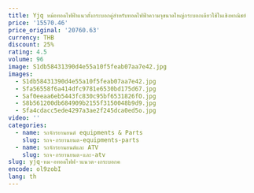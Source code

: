 ```yaml
---
title: Yjq หม้อทอดไฟฟ้าแนวตั้งกระบอกคู่สำหรับทอดไฟฟ้าความจุขนาดใหญ่กระบอกเดียวใช้ในเชิงพาณิชย์
price: '15570.46'
price_original: '20760.63'
currency: THB
discount: 25%
rating: 4.5
volume: 96
image: S1db58431390d4e55a10f5feab07aa7e42.jpg
images:
  - S1db58431390d4e55a10f5feab07aa7e42.jpg
  - Sfa56558f6a414dfc9781e6530bd175d67.jpg
  - Saf0eeaa6eb5443fc830c95bf6531826fO.jpg
  - S8b561200db684909b2155f3150048b9d9.jpg
  - Sfa4cdacc5ede4297a3ae2f245dca0ed5o.jpg
video: ''
categories:
  - name: รถจักรยานยนต์ equipments & Parts
    slug: รถจ-กรยานยนต-equipments-parts
  - name: รถจักรยานยนต์และ ATV
    slug: รถจ-กรยานยนต-และ-atv
slug: yjq-หม-อทอดไฟฟ-าแนวต-งกระบอกค
encode: ol9zobI
lang: th
---
```

  